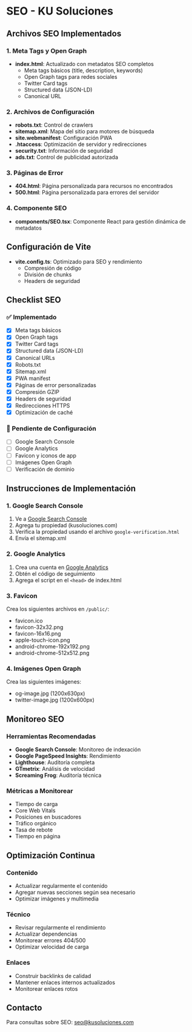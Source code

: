 # SEO - KU Soluciones

## Archivos SEO Implementados

### 1. Meta Tags y Open Graph
- **index.html**: Actualizado con metadatos SEO completos
  - Meta tags básicos (title, description, keywords)
  - Open Graph tags para redes sociales
  - Twitter Card tags
  - Structured data (JSON-LD)
  - Canonical URL

### 2. Archivos de Configuración
- **robots.txt**: Control de crawlers
- **sitemap.xml**: Mapa del sitio para motores de búsqueda
- **site.webmanifest**: Configuración PWA
- **.htaccess**: Optimización de servidor y redirecciones
- **security.txt**: Información de seguridad
- **ads.txt**: Control de publicidad autorizada

### 3. Páginas de Error
- **404.html**: Página personalizada para recursos no encontrados
- **500.html**: Página personalizada para errores del servidor

### 4. Componente SEO
- **components/SEO.tsx**: Componente React para gestión dinámica de metadatos

## Configuración de Vite
- **vite.config.ts**: Optimizado para SEO y rendimiento
  - Compresión de código
  - División de chunks
  - Headers de seguridad

## Checklist SEO

### ✅ Implementado
- [x] Meta tags básicos
- [x] Open Graph tags
- [x] Twitter Card tags
- [x] Structured data (JSON-LD)
- [x] Canonical URLs
- [x] Robots.txt
- [x] Sitemap.xml
- [x] PWA manifest
- [x] Páginas de error personalizadas
- [x] Compresión GZIP
- [x] Headers de seguridad
- [x] Redirecciones HTTPS
- [x] Optimización de caché

### 🔄 Pendiente de Configuración
- [ ] Google Search Console
- [ ] Google Analytics
- [ ] Favicon y iconos de app
- [ ] Imágenes Open Graph
- [ ] Verificación de dominio

## Instrucciones de Implementación

### 1. Google Search Console
1. Ve a [Google Search Console](https://search.google.com/search-console)
2. Agrega tu propiedad (kusoluciones.com)
3. Verifica la propiedad usando el archivo `google-verification.html`
4. Envía el sitemap.xml

### 2. Google Analytics
1. Crea una cuenta en [Google Analytics](https://analytics.google.com)
2. Obtén el código de seguimiento
3. Agrega el script en el `<head>` de index.html

### 3. Favicon
Crea los siguientes archivos en `/public/`:
- favicon.ico
- favicon-32x32.png
- favicon-16x16.png
- apple-touch-icon.png
- android-chrome-192x192.png
- android-chrome-512x512.png

### 4. Imágenes Open Graph
Crea las siguientes imágenes:
- og-image.jpg (1200x630px)
- twitter-image.jpg (1200x600px)

## Monitoreo SEO

### Herramientas Recomendadas
- **Google Search Console**: Monitoreo de indexación
- **Google PageSpeed Insights**: Rendimiento
- **Lighthouse**: Auditoría completa
- **GTmetrix**: Análisis de velocidad
- **Screaming Frog**: Auditoría técnica

### Métricas a Monitorear
- Tiempo de carga
- Core Web Vitals
- Posiciones en buscadores
- Tráfico orgánico
- Tasa de rebote
- Tiempo en página

## Optimización Continua

### Contenido
- Actualizar regularmente el contenido
- Agregar nuevas secciones según sea necesario
- Optimizar imágenes y multimedia

### Técnico
- Revisar regularmente el rendimiento
- Actualizar dependencias
- Monitorear errores 404/500
- Optimizar velocidad de carga

### Enlaces
- Construir backlinks de calidad
- Mantener enlaces internos actualizados
- Monitorear enlaces rotos

## Contacto
Para consultas sobre SEO: seo@kusoluciones.com 